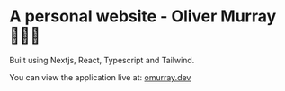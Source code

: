 # A personal website - Oliver Murray 🧑🏼‍💻

Built using Nextjs, React, Typescript and Tailwind.

You can view the application live at: [omurray.dev](https://omurray.dev/)

